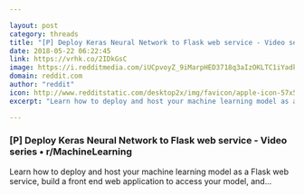 ```yaml
---

layout: post
category: threads
title: "[P] Deploy Keras Neural Network to Flask web service - Video series"
date: 2018-05-22 06:22:45
link: https://vrhk.co/2IDkGsC
image: https://i.redditmedia.com/iUCpvoyZ_9iMarpHED3718q3aIzOKLTC1iYadkTNtf4.jpg?w=320&s=8af07f845740e15372d672e649028ae0
domain: reddit.com
author: "reddit"
icon: http://www.redditstatic.com/desktop2x/img/favicon/apple-icon-57x57.png
excerpt: "Learn how to deploy and host your machine learning model as a Flask web service, build a front end web application to access your model, and..."

---
```


### [P] Deploy Keras Neural Network to Flask web service - Video series • r/MachineLearning

Learn how to deploy and host your machine learning model as a Flask web service, build a front end web application to access your model, and...